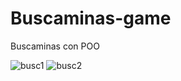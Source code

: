 # Buscaminas-game
Buscaminas con POO

![busc1](https://user-images.githubusercontent.com/32559854/95527797-b758b100-09ac-11eb-844f-2b4a0e6d8d87.png)
![busc2](https://user-images.githubusercontent.com/32559854/95527799-b7f14780-09ac-11eb-9602-d2c8dd73f045.png)
